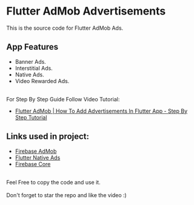 # Flutter AdMob Advertisements

This is the source code for Flutter AdMob Ads.<br>

## App Features
- Banner Ads.<br>
- Interstitial Ads.<br>
- Native Ads.<br>
- Video Rewarded Ads.<br><br>

For Step By Step Guide Follow Video Tutorial:

- [Flutter AdMob | How To Add Advertisements In Flutter App - Step By Step Tutorial](https://youtu.be/hH3DlnFlJqA)

## Links used in project:

- [Firebase AdMob](https://bit.ly/36BI7Bb)
- [Flutter Native Ads](https://bit.ly/3ogZ8GM)
- [Firebase Core](https://bit.ly/3lSrhDt)
<br><br>

Feel Free to copy the code and use it.<br><br>
Don't forget to star the repo and like the video :)
